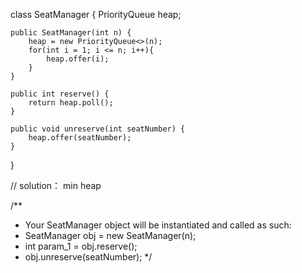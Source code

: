class SeatManager {
    PriorityQueue<Integer> heap;

    public SeatManager(int n) {
        heap = new PriorityQueue<>(n);
        for(int i = 1; i <= n; i++){
            heap.offer(i);
        }
    }
    
    public int reserve() {
        return heap.poll();
    }
    
    public void unreserve(int seatNumber) {
        heap.offer(seatNumber);
    }
}

// solution： min heap

/**
 * Your SeatManager object will be instantiated and called as such:
 * SeatManager obj = new SeatManager(n);
 * int param_1 = obj.reserve();
 * obj.unreserve(seatNumber);
 */